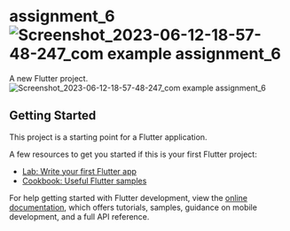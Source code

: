 # assignment_6![Screenshot_2023-06-12-18-57-48-247_com example assignment_6](https://github.com/Mehrabulislam/assignment_6/assets/135839216/e94470b1-25bb-44f0-bdc2-a20521514e13)


A new Flutter project.![Screenshot_2023-06-12-18-57-48-247_com example assignment_6](https://github.com/Mehrabulislam/assignment_6/assets/135839216/efe2af28-2a46-401d-ae29-e94c9bdd556b)


## Getting Started

This project is a starting point for a Flutter application.

A few resources to get you started if this is your first Flutter project:

- [Lab: Write your first Flutter app](https://docs.flutter.dev/get-started/codelab)
- [Cookbook: Useful Flutter samples](https://docs.flutter.dev/cookbook)

For help getting started with Flutter development, view the
[online documentation](https://docs.flutter.dev/), which offers tutorials,
samples, guidance on mobile development, and a full API reference.
